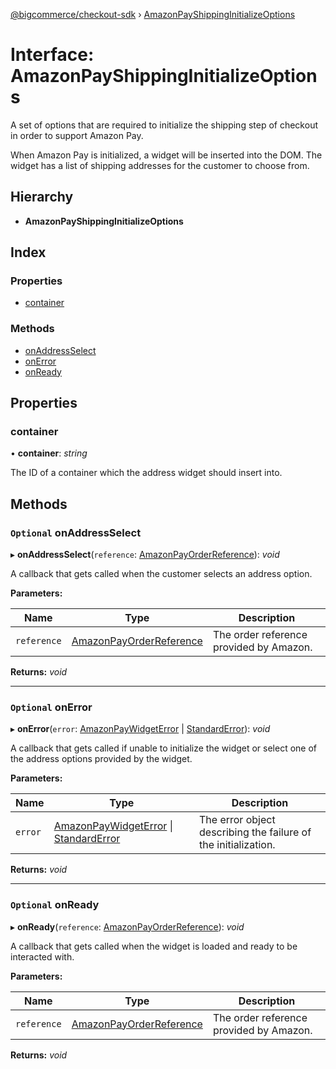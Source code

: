 [@bigcommerce/checkout-sdk](../README.md) › [AmazonPayShippingInitializeOptions](amazonpayshippinginitializeoptions.md)

# Interface: AmazonPayShippingInitializeOptions

A set of options that are required to initialize the shipping step of
checkout in order to support Amazon Pay.

When Amazon Pay is initialized, a widget will be inserted into the DOM. The
widget has a list of shipping addresses for the customer to choose from.

## Hierarchy

* **AmazonPayShippingInitializeOptions**

## Index

### Properties

* [container](amazonpayshippinginitializeoptions.md#container)

### Methods

* [onAddressSelect](amazonpayshippinginitializeoptions.md#optional-onaddressselect)
* [onError](amazonpayshippinginitializeoptions.md#optional-onerror)
* [onReady](amazonpayshippinginitializeoptions.md#optional-onready)

## Properties

###  container

• **container**: *string*

The ID of a container which the address widget should insert into.

## Methods

### `Optional` onAddressSelect

▸ **onAddressSelect**(`reference`: [AmazonPayOrderReference](amazonpayorderreference.md)): *void*

A callback that gets called when the customer selects an address option.

**Parameters:**

Name | Type | Description |
------ | ------ | ------ |
`reference` | [AmazonPayOrderReference](amazonpayorderreference.md) | The order reference provided by Amazon.  |

**Returns:** *void*

___

### `Optional` onError

▸ **onError**(`error`: [AmazonPayWidgetError](amazonpaywidgeterror.md) | [StandardError](../classes/standarderror.md)): *void*

A callback that gets called if unable to initialize the widget or select
one of the address options provided by the widget.

**Parameters:**

Name | Type | Description |
------ | ------ | ------ |
`error` | [AmazonPayWidgetError](amazonpaywidgeterror.md) &#124; [StandardError](../classes/standarderror.md) | The error object describing the failure of the initialization.  |

**Returns:** *void*

___

### `Optional` onReady

▸ **onReady**(`reference`: [AmazonPayOrderReference](amazonpayorderreference.md)): *void*

A callback that gets called when the widget is loaded and ready to be
interacted with.

**Parameters:**

Name | Type | Description |
------ | ------ | ------ |
`reference` | [AmazonPayOrderReference](amazonpayorderreference.md) | The order reference provided by Amazon.  |

**Returns:** *void*
